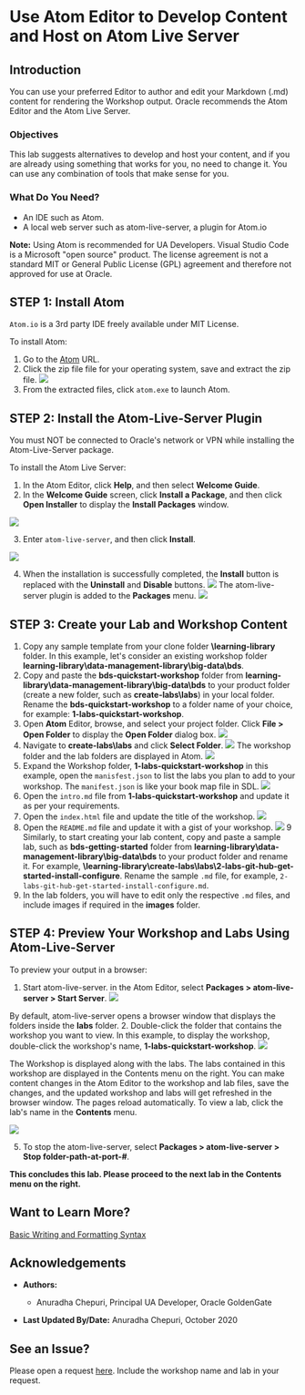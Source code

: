 # Use Atom Editor to Develop Content and Host on Atom Live Server

## Introduction

You can use your preferred Editor to author and edit your Markdown (.md) content for rendering the Workshop output. Oracle recommends the Atom Editor and the Atom Live Server.

### Objectives

This lab suggests alternatives to develop and host your content, and if you are already using something that works for you, no need to change it. You can use any combination of tools that make sense for you.

### What Do You Need?
* An IDE such as Atom.
* A local web server such as atom-live-server, a plugin for Atom.io

**Note:** Using Atom is recommended for UA Developers. Visual Studio Code is a Microsoft "open source" product. The license agreement is not a standard MIT or General Public License (GPL) agreement and therefore not approved for use at Oracle.


## **STEP 1:** Install Atom
`Atom.io` is a 3rd party IDE freely available under MIT License.

To install Atom:
1. Go to the [Atom](https://github.com/atom/atom/releases/tag/v1.51.0) URL.
2. Click the zip file file for your operating system, save and extract the zip file.
  ![](./images/use-atom-editor-download.png " ")
3. From the extracted files, click `atom.exe` to launch Atom.

## **STEP 2:** Install the Atom-Live-Server Plugin
You must NOT be connected to Oracle's network or VPN while installing the Atom-Live-Server package.

To install the Atom Live Server:
1. In the Atom Editor, click **Help**, and then select **Welcome Guide**.
2. In the **Welcome Guide** screen, click **Install a Package**, and then click **Open Installer** to display the **Install Packages** window.

  ![](./images/use-atom-editor-welcome-install-package.png " ")

3. Enter `atom-live-server`, and then click **Install**.

  ![](./images/use-atom-editor-welcome-install-package-atom-live-server.png " ")

4. When the installation is successfully completed, the **Install** button is replaced with the **Uninstall** and **Disable** buttons.
  ![](./images/use-atom-editor-welcome-uninstall-disable.png " ")
The atom-live-server plugin is added to the **Packages** menu.
  ![](./images/use-atom-editor-welcome-atom-live-server-package-menu.png " ")

## **STEP 3:** Create your Lab and Workshop Content
1. Copy any sample template from your clone folder **\learning-library** folder. In this example, let's consider an existing workshop folder **learning-library\data-management-library\big-data\bds**.
2. Copy and paste the **bds-quickstart-workshop** folder from **learning-library\data-management-library\big-data\bds** to your product folder (create a new folder, such as **create-labs\labs**) in your local folder. Rename the **bds-quickstart-workshop** to a folder name of your choice, for example: **1-labs-quickstart-workshop**.
3. Open **Atom** Editor, browse, and select your project folder. Click **File > Open Folder** to display the **Open Folder** dialog box.
  ![](./images/use-atom-editor-open-folder.png " ")
4. Navigate to **create-labs\labs** and click **Select Folder**.
  ![](./images/atom-editor-browse-select-lab.png " ")
  The workshop folder and the lab folders are displayed in Atom.
  ![](./images/use-atom-editor-folder-structure-in-atom.png " ")
5. Expand the Workshop folder, **1-labs-quickstart-workshop** in this example, open the `manisfest.json` to list the labs you plan to add to your workshop. The `manifest.json` is like your book map file in SDL.
  ![](./images/use-atom-editor-manifest-json.png " ")
6. Open the `intro.md` file from **1-labs-quickstart-workshop** and update it as per your requirements.
7. Open the `index.html` file and update the title of the workshop.
    ![](./images/use-atom-editor-index-title-update.png " ")
8. Open the `README.md` file and update it with a gist of your workshop.
    ![](./images/use-atom-editor-readme-update.png " ")
9 Similarly, to start creating your lab content, copy and paste a sample lab, such as **bds-getting-started** folder from **learning-library\data-management-library\big-data\bds** to your product folder and rename it. For example, **\learning-library\create-labs\labs\2-labs-git-hub-get-started-install-configure**. Rename the sample `.md` file, for example, `2-labs-git-hub-get-started-install-configure.md`.
10. In the lab folders, you will have to edit only the respective `.md` files, and include images if required in the **images** folder.

## **STEP 4:** Preview Your Workshop and Labs Using Atom-Live-Server

To preview your output in a browser:
1. Start atom-live-server. in the Atom Editor, select **Packages > atom-live-server > Start Server**.
  ![](./images/use-atom-editor-packages-start-live-server.png " ")

  By default, atom-live-server opens a browser window that displays the folders inside the **labs** folder.
2. Double-click the folder that contains the workshop you want to view. In this example, to display the workshop, double-click the workshop's name, **1-labs-quickstart-workshop**.
  ![](./images/use-atom-editor-open-live-server.png " ")

The Workshop is displayed along with the labs. The labs contained in this workshop are displayed in the Contents menu on the right. You can make content changes in the Atom Editor to the workshop and lab files, save the changes, and the updated workshop and labs will get refreshed in the browser window. The pages reload automatically. To view a lab, click the lab's name in the **Contents** menu.

  ![](./images/use-atom-editor-workshop-output.png " ")

5. To stop the atom-live-server, select  **Packages > atom-live-server > Stop folder-path-at-port-#**.

**This concludes this lab. Please proceed to the next lab in the Contents menu on the right.**

## Want to Learn More?
[Basic Writing and Formatting Syntax](https://docs.github.com/en/github/writing-on-github/basic-writing-and-formatting-syntax)

## Acknowledgements
* **Authors:**
    * Anuradha Chepuri, Principal UA Developer, Oracle GoldenGate

* **Last Updated By/Date:** Anuradha Chepuri, October 2020

## See an Issue?
Please open a request [here](https://github.com/oracle/learning-library/issues).
Include the workshop name and lab in your request.
